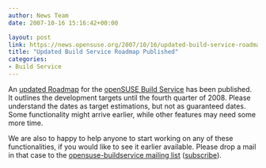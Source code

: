 ```yaml
---
author: News Team
date: 2007-10-16 15:16:42+00:00

layout: post
link: https://news.opensuse.org/2007/10/16/updated-build-service-roadmap-published/
title: "Updated Build Service Roadmap Published"
categories:
- Build Service
---
```

An [updated Roadmap](http://en.opensuse.org/Build_Service/Roadmap) for the [openSUSE Build Service](http://en.opensuse.org/Build_Service) has been published. It outlines the development targets until the fourth quarter of 2008. Please understand the dates as target estimations, but not as guaranteed dates. Some functionality might arrive earlier, while other features may need some more time. 

We are also to happy to help anyone to start working on any of these functionalities, if you would like to see it earlier available. Please drop a mail in that case to the [opensuse-buildservice mailing list](http://lists.opensuse.org/opensuse-buildservice/) ([subscribe](mailto:opensuse-buildservice%2Bsubscribe@opensuse.org)).

